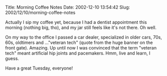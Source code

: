 Title: Morning Coffee Notes
Date: 2002-12-10 13:54:42
Slug: 2002/12/10/morning-coffee-notes


Actually I sip my coffee yet, because I had a dentist appointment this morning
(nothing big, tho), and my jar still feels like it's not there. Oh well.

On my way to the office I passed a car dealer, specialized in older cars, 70s,
60s, oldtimers and …"veteran tech" (quote from the huge banner on the front
gate). Amazing. Up until now I was convinced that the term "veteran tech"
meant artificial hip joints and pacemakers. Hmm, live and learn, I guess.

Have a great Tuesday, everyone!
